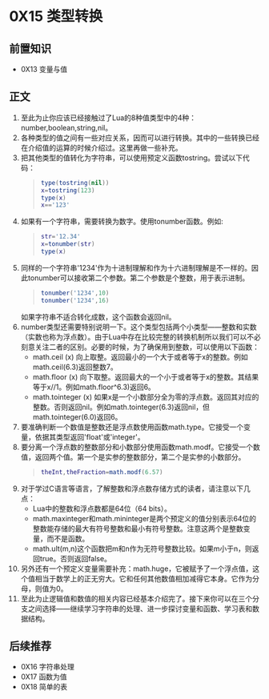 # 0X15 类型转换

## 前置知识

* 0X13 变量与值

## 正文

1. 至此为止你应该已经接触过了Lua的8种值类型中的4种：number,boolean,string,nil。
1. 各种类型的值之间有一些对应关系，因而可以进行转换。其中的一些转换已经在介绍值的运算的时候介绍过。这里再做一些补充。
1. 把其他类型的值转化为字符串，可以使用预定义函数tostring。尝试以下代码：
    >```lua
    >type(tostring(nil))
    >x=tostring(123)
    >type(x)
    >x=='123'
    >```
1. 如果有一个字符串，需要转换为数字。使用tonumber函数。例如:
    >```lua
    >str='12.34'
    >x=tonumber(str)
    >type(x)
    >```
1. 同样的一个字符串'1234'作为十进制理解和作为十六进制理解是不一样的。因此tonumber可以接收第二个参数。第二个参数是个整数，用于表示进制。
    >```lua
    >tonumber('1234',10)
    >tonumber('1234',16)
    >```
    如果字符串不适合转化成数，这个函数会返回nil。
1. number类型还需要特别说明一下。这个类型包括两个小类型——整数和实数（实数也称为浮点数）。由于Lua中存在比较完整的转换机制所以我们可以不必刻意关注二者的区别。必要的时候，为了确保用到整数，可以使用以下函数：
    * math.ceil (x) 向上取整。返回最小的一个大于或者等于x的整数。例如math.ceil(6.3)返回整数7。
    * math.floor (x) 向下取整。返回最大的一个小于或者等于x的整数。其结果等于x//1。例如math.floor^6.3)返回6。
    * math.tointeger (x) 如果x是一个小数部分全为零的浮点数。返回其对应的整数。否则返回nil。例如math.tointeger(6.3)返回nil，但math.tointeger(6.0)返回6。
1. 要准确判断一个数值是整数还是浮点数使用函数math.type。它接受一个变量，依据其类型返回'float'或'integer'。
1. 要分离一个浮点数的整数部分和小数部分使用函数math.modf。它接受一个数值，返回两个值。第一个是实参的整数部分，第二个是实参的小数部分。
    >```lua
    >theInt,theFraction=math.modf(6.57)
    >```
1. 对于学过C语言等语言，了解整数和浮点数存储方式的读者，请注意以下几点：
    * Lua中的整数和浮点数都是64位（64 bits）。
    * math.maxinteger和math.mininteger是两个预定义的值分别表示64位的整数能存储的最大有符号整数和最小有符号整数。注意这两个是整数变量，而不是函数。
    * math.ult(m,n)这个函数把m和n作为无符号整数比较。如果m小于n，则返回true。否则返回false。
1. 另外还有一个预定义变量需要补充：math.huge，它被赋予了一个浮点值，这个值相当于数学上的正无穷大。它和任何其他数值相加减得它本身。它作为分母，则值为0。
1. 至此为止逻辑值和数值的相关内容已经基本介绍完了。接下来你可以在三个分支之间选择——继续学习字符串的处理、进一步探讨变量和函数、学习表和数据结构。

## 后续推荐

* 0X16 字符串处理
* 0X17 函数为值
* 0X18 简单的表
